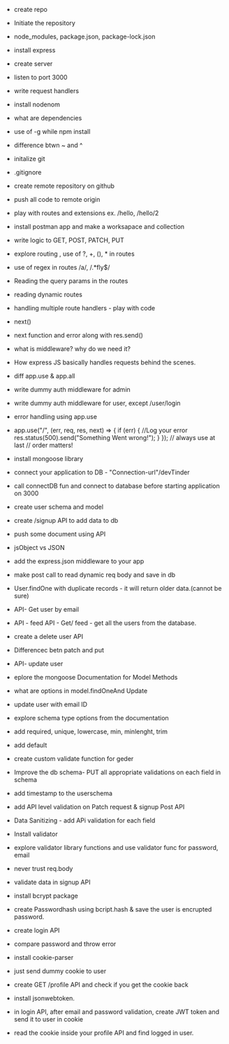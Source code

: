 - create repo
- Initiate the repository
- node_modules, package.json, package-lock.json
- install express
- create server
- listen to port 3000
- write request handlers
- install nodenom
- what are dependencies
- use of -g while npm install
- difference btwn ~ and ^
- initalize git
- .gitignore
- create remote repository on github
- push all code to remote origin
- play with routes and extensions ex. /hello, /hello/2
- install postman app and make a worksapace and collection
- write logic to GET, POST, PATCH, PUT
- explore routing , use of ?, +, (), \* in routes
- use of regex in routes /a/, /.\*fly$/
- Reading the query params in the routes
- reading dynamic routes

- handling multiple route handlers - play with code
- next()
- next function and error along with res.send()
- what is middleware? why do we need it?
- How express JS basically handles requests behind the scenes.
- diff app.use & app.all
- write dummy auth middleware for admin
- write dummy auth middleware for user, except /user/login
- error handling using app.use
- app.use("/", (err, req, res, next) => {
  if (err) {
  //Log your error
  res.status(500).send("Something Went wrong!");
  }
  }); // always use at last // order matters!

- install mongoose library
- connect your application to DB - "Connection-url"/devTinder
- call connectDB fun and connect to database before starting application on 3000

- create user schema and model
- create /signup API to add data to db
- push some document using API
- jsObject vs JSON
- add the express.json middleware to your app
- make post call to read dynamic req body and save in db
- User.findOne with duplicate records - it will return older data.(cannot be sure)
- API- Get user by email
- API - feed API - Get/ feed - get all the users from the database.
- create a delete user API
- Differencec betn patch and put
- API- update user
- eplore the mongoose Documentation for Model Methods
- what are options in model.findOneAnd Update
- update user with email ID

- explore schema type options from the documentation
- add required, unique, lowercase, min, minlenght, trim
- add default
- create custom validate function for geder
- Improve the db schema- PUT all appropriate validations on each field in schema
- add timestamp to the userschema

- add API level validation on Patch request & signup Post API
- Data Sanitizing - add APi validation for each field
- Install validator
- explore validator library functions and use validator func for password, email
- never trust req.body

- validate data in signup API
- install bcrypt package
- create Passwordhash using bcript.hash & save the user is encrupted password.
- create login API
- compare password and throw error

- install cookie-parser
- just send dummy cookie to user
- create GET /profile API and check if you get the cookie back
- install jsonwebtoken.
- in login API, after email and password validation, create JWT token and send it to user in cookie
- read the cookie inside your profile API and find logged in user.
